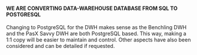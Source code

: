 #### WE ARE CONVERTING DATA-WAREHOUSE DATABASE FROM SQL TO POSTGRESQL
Changing to PostgreSQL for the DWH makes sense as the Benchling DWH and the PasX Savvy DWH are both PostgreSQL based. This way, making a 1:1 copy will be easier to maintain and control. Other aspects have also been considered and can be detailed if requested.
